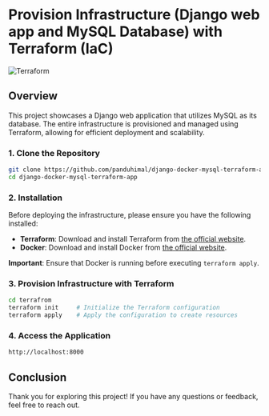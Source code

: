 # Provision Infrastructure (Django web app and MySQL Database) with Terraform (IaC)

![Terraform](https://github.com/user-attachments/assets/9ea26beb-1e8b-4f67-819f-d9cd0aac05ee)



## Overview

This project showcases a Django web application that utilizes MySQL as its database. The entire infrastructure is provisioned and managed using Terraform, allowing for efficient deployment and scalability.

### 1. Clone the Repository

```bash
git clone https://github.com/panduhimal/django-docker-mysql-terraform-app.git
cd django-docker-mysql-terraform-app
```
### 2. Installation

Before deploying the infrastructure, please ensure you have the following installed:

- **Terraform**: Download and install Terraform from [the official website](https://www.terraform.io/downloads.html).
- **Docker**: Download and install Docker from [the official website](https://www.docker.com/products/docker-desktop).

**Important**: Ensure that Docker is running before executing `terraform apply`.

### 3. Provision Infrastructure with Terraform

```bash
cd terrafrom
terraform init     # Initialize the Terraform configuration
terraform apply    # Apply the configuration to create resources
```
### 4. Access the Application

 ```bash
http://localhost:8000
```
## Conclusion
Thank you for exploring this project! If you have any questions or feedback, feel free to reach out.
